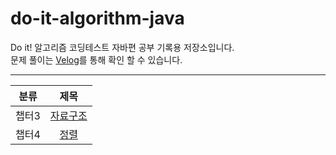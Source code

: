 # do-it-algorithm-java
Do it! 알고리즘 코딩테스트 자바편 공부 기록용 저장소입니다.   
문제 풀이는 [Velog](https://velog.io/@ygy0102)를 통해 확인 할 수 있습니다.

---
|분류|제목|
|:---:|:---:|
|챕터3|[자료구조](https://github.com/Jae-Young98/do-it-algorithm-java/tree/master/src/ch3)|
|챕터4|[정렬](https://github.com/Jae-Young98/do-it-algorithm-java/tree/master/src/ch4)|

